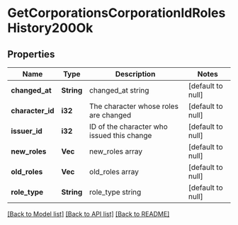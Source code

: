 # GetCorporationsCorporationIdRolesHistory200Ok

## Properties
Name | Type | Description | Notes
------------ | ------------- | ------------- | -------------
**changed_at** | **String** | changed_at string | [default to null]
**character_id** | **i32** | The character whose roles are changed | [default to null]
**issuer_id** | **i32** | ID of the character who issued this change | [default to null]
**new_roles** | **Vec<String>** | new_roles array | [default to null]
**old_roles** | **Vec<String>** | old_roles array | [default to null]
**role_type** | **String** | role_type string | [default to null]

[[Back to Model list]](../README.md#documentation-for-models) [[Back to API list]](../README.md#documentation-for-api-endpoints) [[Back to README]](../README.md)


